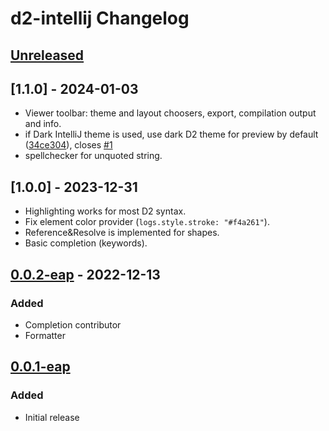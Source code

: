 <!-- Keep a Changelog guide -> https://keepachangelog.com -->

# d2-intellij Changelog

## [Unreleased]

## [1.1.0] - 2024-01-03

- Viewer toolbar: theme and layout choosers, export, compilation output and info.
- if Dark IntelliJ theme is used, use dark D2 theme for preview by default ([34ce304](https://github.com/develar/d2-intellij-plugin/commit/34ce30413394b4754a8414bcdc7bd6c5a6d74409)), closes [#1](https://github.com/develar/d2-intellij-plugin/issues/1)
- spellchecker for unquoted string.

## [1.0.0] - 2023-12-31
- Highlighting works for most D2 syntax.
- Fix element color provider (`logs.style.stroke: "#f4a261"`).
- Reference&Resolve is implemented for shapes.
- Basic completion (keywords).

## [0.0.2-eap] - 2022-12-13

### Added
- Completion contributor
- Formatter

## [0.0.1-eap]

### Added
- Initial release

[Unreleased]: https://github.com/DVDAndroid/d2-intellij/compare/v0.0.2-eap...HEAD
[0.0.2-eap]: https://github.com/DVDAndroid/d2-intellij/compare/v0.0.1-eap...v0.0.2-eap
[0.0.1-eap]: https://github.com/DVDAndroid/d2-intellij/commits/v0.0.1-eap
